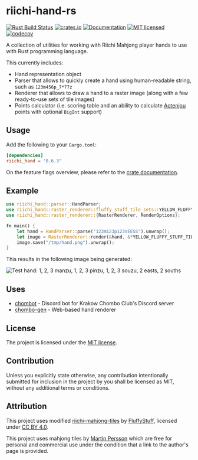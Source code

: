 riichi-hand-rs
==============

[![Rust Build Status](https://github.com/m4tx/riichi-hand-rs/workflows/Rust%20CI/badge.svg)](https://github.com/m4tx/riichi-hand-rs/actions/workflows/rust.yml)
[![crates.io](https://img.shields.io/crates/v/riichi_hand.svg)](https://crates.io/crates/riichi_hand)
[![Documentation](https://docs.rs/riichi_hand/badge.svg)](https://docs.rs/riichi_hand)
[![MIT licensed](https://img.shields.io/github/license/m4tx/riichi-hand-rs)](https://github.com/m4tx/riichi-hand-rs/blob/master/LICENSE)
[![codecov](https://codecov.io/gh/m4tx/riichi-hand-rs/branch/master/graph/badge.svg)](https://codecov.io/gh/m4tx/riichi-hand-rs)

A collection of utilities for working with Riichi Mahjong player hands to use
with Rust programming language.

This currently includes:

* Hand representation object
* Parser that allows to quickly create a hand using human-readable string, such
  as `123m456p_7*77z`
* Renderer that allows to draw a hand to a raster image (along with a few
  ready-to-use sets of tile images)
* Points calculator (i.e. scoring table and an ability to
  calculate [Aotenjou](https://riichi.wiki/Aotenjou) points with optional
  `BigInt` support)

## Usage

Add the following to your `Cargo.toml`:

```toml
[dependencies]
riichi_hand = "0.6.3"
```

On the feature flags overview, please refer to
the [crate documentation](http://docs.rs/riichi_hand/).

## Example

```rust
use riichi_hand::parser::HandParser;
use riichi_hand::raster_renderer::fluffy_stuff_tile_sets::YELLOW_FLUFFY_STUFF_TILE_SET;
use riichi_hand::raster_renderer::{RasterRenderer, RenderOptions};

fn main() {
    let hand = HandParser::parse("123m123p123sEESS").unwrap();
    let image = RasterRenderer::render(&hand, &*YELLOW_FLUFFY_STUFF_TILE_SET, RenderOptions::default());
    image.save("/tmp/hand.png").unwrap();
}
```

This results in the following image being generated:

![Test hand: 1, 2, 3 manzu, 1, 2, 3 pinzu, 1, 2, 3 souzu, 2 easts, 2 souths](docs/hand_example.png)

## Uses

* [chombot](https://github.com/riichi/chombot) - Discord bot for Krakow Chombo
  Club's Discord server
* [chombo-gen](https://github.com/m4tx/chombo-gen) - Web-based hand renderer

## License

The project is licensed under the [MIT license](LICENSE).

## Contribution

Unless you explicitly state otherwise, any contribution intentionally submitted
for inclusion in the project by you shall be licensed as MIT, without any
additional terms or conditions.

## Attribution

This project uses modified
[riichi-mahjong-tiles](https://github.com/FluffyStuff/riichi-mahjong-tiles)
by [FluffyStuff](https://github.com/FluffyStuff), licensed
under [CC BY 4.0](https://creativecommons.org/licenses/by/4.0/).

This project uses mahjong tiles by
[Martin Persson](https://www.martinpersson.org/) which are free for personal
and commercial use under the condition that a link to the author's page
is provided.
